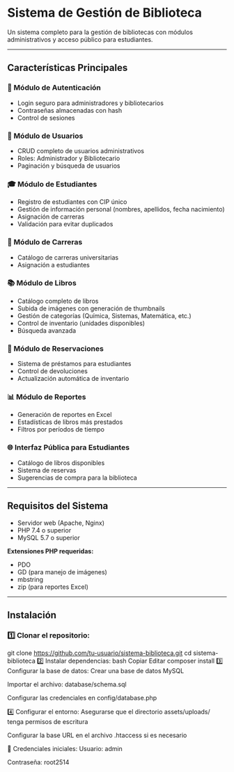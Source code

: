 # Sistema de Gestión de Biblioteca

Un sistema completo para la gestión de bibliotecas con módulos administrativos y acceso público para estudiantes.

---

## Características Principales

### 🔐 Módulo de Autenticación
- Login seguro para administradores y bibliotecarios  
- Contraseñas almacenadas con hash  
- Control de sesiones  

### 👥 Módulo de Usuarios
- CRUD completo de usuarios administrativos  
- Roles: Administrador y Bibliotecario  
- Paginación y búsqueda de usuarios  

### 🎓 Módulo de Estudiantes
- Registro de estudiantes con CIP único  
- Gestión de información personal (nombres, apellidos, fecha nacimiento)  
- Asignación de carreras  
- Validación para evitar duplicados  

### 🏫 Módulo de Carreras
- Catálogo de carreras universitarias  
- Asignación a estudiantes  

### 📚 Módulo de Libros
- Catálogo completo de libros  
- Subida de imágenes con generación de thumbnails  
- Gestión de categorías (Química, Sistemas, Matemática, etc.)  
- Control de inventario (unidades disponibles)  
- Búsqueda avanzada  

### 📆 Módulo de Reservaciones
- Sistema de préstamos para estudiantes  
- Control de devoluciones  
- Actualización automática de inventario  

### 📊 Módulo de Reportes
- Generación de reportes en Excel  
- Estadísticas de libros más prestados  
- Filtros por períodos de tiempo  

### 🌐 Interfaz Pública para Estudiantes
- Catálogo de libros disponibles  
- Sistema de reservas  
- Sugerencias de compra para la biblioteca  

---

## Requisitos del Sistema

- Servidor web (Apache, Nginx)  
- PHP 7.4 o superior  
- MySQL 5.7 o superior  

**Extensiones PHP requeridas:**
- PDO  
- GD (para manejo de imágenes)  
- mbstring  
- zip (para reportes Excel)  

---

## Instalación

### 1️⃣ Clonar el repositorio:

git clone https://github.com/tu-usuario/sistema-biblioteca.git
cd sistema-biblioteca
2️⃣ Instalar dependencias:
bash
Copiar
Editar
composer install
3️⃣ Configurar la base de datos:
Crear una base de datos MySQL

Importar el archivo: database/schema.sql

Configurar las credenciales en config/database.php

4️⃣ Configurar el entorno:
Asegurarse que el directorio assets/uploads/ tenga permisos de escritura

Configurar la base URL en el archivo .htaccess si es necesario

🔐 Credenciales iniciales:
Usuario: admin

Contraseña: root2514